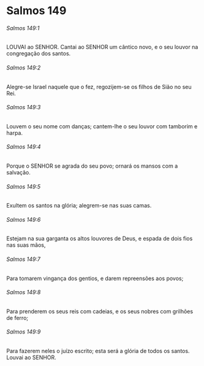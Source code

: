 # Salmos 149

###### Salmos 149:1

LOUVAI ao SENHOR. Cantai ao SENHOR um cântico novo, e o seu louvor na congregação dos santos.

###### Salmos 149:2

Alegre-se Israel naquele que o fez, regozijem-se os filhos de Sião no seu Rei.

###### Salmos 149:3

Louvem o seu nome com danças; cantem-lhe o seu louvor com tamborim e harpa.

###### Salmos 149:4

Porque o SENHOR se agrada do seu povo; ornará os mansos com a salvação.

###### Salmos 149:5

Exultem os santos na glória; alegrem-se nas suas camas.

###### Salmos 149:6

Estejam na sua garganta os altos louvores de Deus, e espada de dois fios nas suas mãos,

###### Salmos 149:7

Para tomarem vingança dos gentios, e darem repreensões aos povos;

###### Salmos 149:8

Para prenderem os seus reis com cadeias, e os seus nobres com grilhões de ferro;

###### Salmos 149:9

Para fazerem neles o juízo escrito; esta será a glória de todos os santos. Louvai ao SENHOR.

